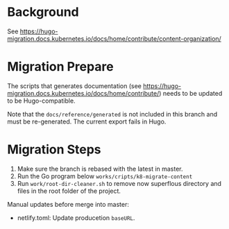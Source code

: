 

# Background

See https://hugo-migration.docs.kubernetes.io/docs/home/contribute/content-organization/

# Migration Prepare

The scripts that generates documentation  (see https://hugo-migration.docs.kubernetes.io/docs/home/contribute/) needs to be updated to be Hugo-compatible.

Note that the `docs/reference/generated` is not included in this branch and must be re-generated. The current export fails in Hugo.

# Migration Steps

1. Make sure the branch is rebased with the latest in master.
2. Run the Go program below `works/cripts/k8-migrate-content`
3. Run `work/root-dir-cleaner.sh` to remove now superflous directory and files in the root folder of the project.

Manual updates before merge into master:

* netlify.toml: Update producetion `baseURL`.

